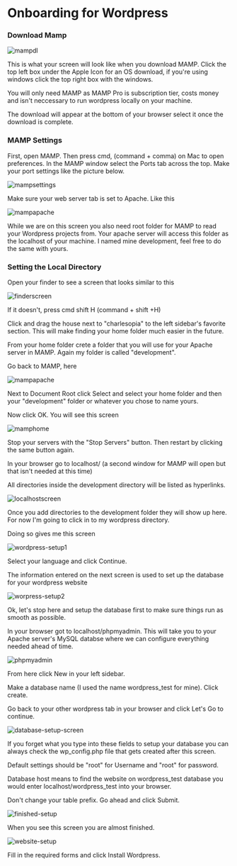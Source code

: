 # Onboarding for Wordpress

### Download Mamp

![mampdl](/assets/src/mamp-dl-screen.png)


This is what your screen will look like when you download MAMP. 
Click the top left box under the Apple Icon for an OS download, if you're using windows click the top right box with the windows. 

You will only need MAMP as MAMP Pro is subscription tier, costs money and isn't neccessary to run wordpress locally on your machine. 

The download will appear at the bottom of your browser select it once the download is complete. 

### MAMP Settings

First, open MAMP.
Then press cmd, (command + comma) on Mac to open preferences.
In the MAMP window select the Ports tab across the top. Make your port settings like the picture below. 

![mampsettings](/assets/src/mamp-server-settings.png)

Make sure your web server tab is set to Apache. Like this 

![mampapache](/assets/src/mamp-apache-settings.png)

While we are on this screen you also need root folder for MAMP to read your Wordpress projects from. Your apache server will access this folder as the localhost of your machine. I named mine development, feel free to do the same with yours. 

### Setting the Local Directory

Open your finder to see a screen that looks similar to this

![finderscreen](/assets/src/finder-screen.png)

If it doesn't, press cmd shift H (command + shift +H)

Click and drag the house next to "charlesopia" to the left sidebar's favorite section. This will make finding your home folder much easier in the future.

From your home folder crete a folder that you will use for your Apache server in MAMP. Again my folder is called "development".

Go back to MAMP, here 

![mampapache](/assets/src/mamp-apache-settings.png)

Next to Document Root click Select and select your home folder and then your "development" folder or whatever you chose to name yours. 

Now click OK. You will see this screen

![mamphome](/assets/src/mamp-home.png)

Stop your servers with the "Stop Servers" button. Then restart by clicking the same button again. 

In your browser go to localhost/ (a second window for MAMP will open but that isn't needed at this time)

All directories inside the development directory will be listed as hyperlinks.

![localhostscreen](/assets/src/localhost-screen.png)

Once you add directories to the development folder they will show up here. For now I'm going to click in to my wordpress directory. 

Doing so gives me this screen

![wordpress-setup1](/assets/src/wordpress-setup1.png)

Select your language and click Continue.

The information entered on the next screen is used to set up the database for your wordpress website

![worpress-setup2](/assets/src/wordpress-setup2.png)

Ok, let's stop here and setup the database first to make sure things run as smooth as possible. 

In your browser got to localhost/phpmyadmin. This will take you to your Apache server's MySQL databse where we can configure everything needed ahead of time. 

![phpmyadmin](/assets/src/phpmyadmin-screen.png)

From here click New in your left sidebar.

Make a database name (I used the name wordpress_test for mine). Click create.

Go back to your other wordpress tab in your browser and click Let's Go to continue. 

![database-setup-screen](/assets/src/database-setup-screen.png)

If you forget what you type into these fields to setup your database you can always check the wp_config.php file that gets created after this screen. 

Default settings should be "root" for Username and "root" for password. 

Database host means to find the website on wordpress_test database you would enter localhost/wordpress_test into your browser.

Don't change your table prefix. Go ahead and click Submit.

![finished-setup](/assets/src/installation-complete.png)

When you see this screen you are almost finished.

![website-setup](/assets/src/website-setup.png)

Fill in the required forms and click Install Wordpress.